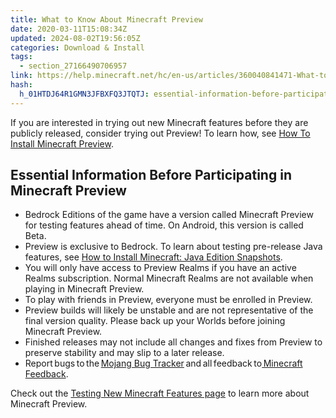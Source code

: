 ```yaml
---
title: What to Know About Minecraft Preview
date: 2020-03-11T15:08:34Z
updated: 2024-08-02T19:56:05Z
categories: Download & Install
tags:
  - section_27166490706957
link: https://help.minecraft.net/hc/en-us/articles/360040841471-What-to-Know-About-Minecraft-Preview
hash:
  h_01HTDJ64R1GMN3JFBXFQ3JTQTJ: essential-information-before-participating-in-minecraft-preview
---
```


If you are interested in trying out new Minecraft features before they are publicly released, consider trying out Preview! To learn how, see [How To Install Minecraft Preview](./How-to-Install-Minecraft-Preview.md).

## Essential Information Before Participating in Minecraft Preview

- Bedrock Editions of the game have a version called Minecraft Preview for testing features ahead of time. On Android, this version is called Beta.
- Preview is exclusive to Bedrock. To learn about testing pre-release Java features, see [How to Install Minecraft: Java Edition Snapshots](./Minecraft-Java-Edition-Snapshot-FAQ.md).
- You will only have access to Preview Realms if you have an active Realms subscription. Normal Minecraft Realms are not available when playing in Minecraft Preview.
- To play with friends in Preview, everyone must be enrolled in Preview.
- Preview builds will likely be unstable and are not representative of the final version quality. Please back up your Worlds before joining Minecraft Preview. 
- Finished releases may not include all changes and fixes from Preview to preserve stability and may slip to a later release. 
- Report bugs to the [Mojang Bug Tracker](https://bugs.mojang.com/secure/Dashboard.jspa) and all feedback to[ Minecraft Feedback](https://feedback.minecraft.net/hc/en-us).

Check out the [Testing New Minecraft Features page](https://www.minecraft.net/en-us/article/testing-new-minecraft-features) to learn more about Minecraft Preview.
